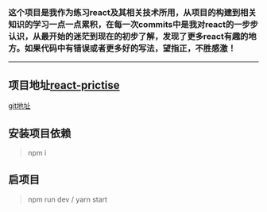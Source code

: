 ### 这个项目是我作为练习react及其相关技术所用，从项目的构建到相关知识的学习一点一点累积，在每一次commits中是我对react的一步步认识，从最开始的迷茫到现在的初步了解，发现了更多react有趣的地方。如果代码中有错误或者更多好的写法，望指正，不胜感激！
---
项目地址[react-prictise](https://github.com/typhoonIscoming/react-prictise)
---
[git地址](https://github.com/typhoonIscoming/react-prictise.git)

## 安装项目依赖
> npm i

## 启项目
>  npm run dev /  yarn start